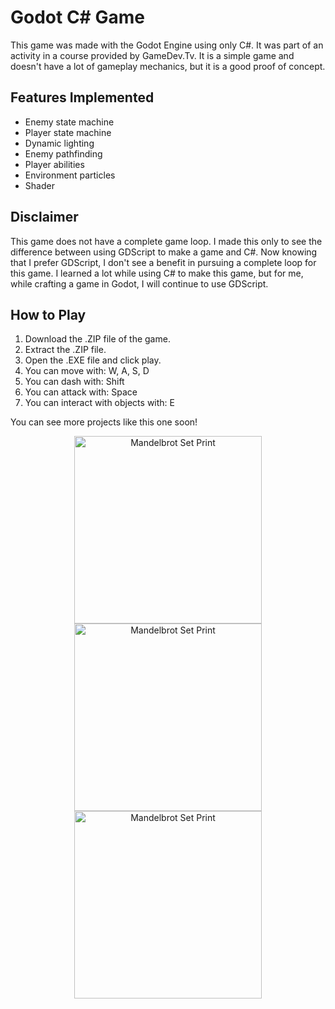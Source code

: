# Godot C# Game

This game was made with the Godot Engine using only C#. It was part of an activity in a course provided by GameDev.Tv. It is a simple game and doesn't have a lot of gameplay mechanics, but it is a good proof of concept.

## Features Implemented
- Enemy state machine
- Player state machine
- Dynamic lighting
- Enemy pathfinding
- Player abilities
- Environment particles
- Shader

## Disclaimer
This game does not have a complete game loop. I made this only to see the difference between using GDScript to make a game and C#. Now knowing that I prefer GDScript, I don't see a benefit in pursuing a complete loop for this game. I learned a lot while using C# to make this game, but for me, while crafting a game in Godot, I will continue to use GDScript.

## How to Play
1. Download the .ZIP file of the game.
2. Extract the .ZIP file.
3. Open the .EXE file and click play.
4. You can move with: W, A, S, D
5. You can dash with: Shift
6. You can attack with: Space
7. You can interact with objects with: E

You can see more projects like this one soon!

<div align="center">
  <img src="https://github.com/user-attachments/assets/bb28986d-bc16-4955-842f-287f2e8bda02" alt="Mandelbrot Set Print" width="300"/>
  <img src="https://github.com/user-attachments/assets/114035e8-07e1-434b-840e-7a82b6b7112a" alt="Mandelbrot Set Print" width="300"/>
  <img src="https://github.com/user-attachments/assets/1f313a8d-9e0f-4518-b30f-05f483c5d9a8" alt="Mandelbrot Set Print" width="300"/>
</div>
